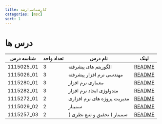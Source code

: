 ```yaml
---
title: کارشناسی‌ارشد
categories: [msc]
sort: 1
---
```


# درس ها

شناسه درس | تعداد واحد | نام درس | لینک
--- | --- | --- | ---
1115025_01 | 3 | الگوريتم های پيشرفته             | [README](https://github.com/AliRazavi-edu/PNU_3991/tree/master/docs/MSc/AdvancedAlgorithms)
1115026_01 | 3 | مهندسی نرم افزار پيشرفته        | [README](https://github.com/AliRazavi-edu/PNU_3991/tree/master/docs/MSc/AdvancedSoftwareEngineering)
1115280_01 | 3 | معماری نرم افزار                | [README](https://github.com/AliRazavi-edu/PNU_3991/tree/master/docs/MSc/SoftwareArchitecture)
1115282_01 | 3 |	متدولوژی ايجاد نرم افزار         | [README](https://github.com/AliRazavi-edu/PNU_3991/tree/master/docs/MSc/SoftwareDevelopmentMethodologies)
1115272_01 | 2 | مديريت پروژه های نرم افزاری	   | [README](https://github.com/AliRazavi-edu/PNU_3991/tree/master/docs/MSc/SoftwareProjectManagement)
1115029_02 | 2 | سمينار                          | [README](https://github.com/AliRazavi-edu/PNU_3991/tree/master/docs/MSc/MscSeminar-1)
1115257_03 | 2 | سمينار ( تحقيق و تتبع نظری )	   | [README](https://github.com/AliRazavi-edu/PNU_3991/tree/master/docs/MSc/MscSeminar-2)
